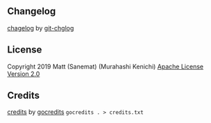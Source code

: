 ## Changelog

[chagelog](./changelog.md) by [git-chglog](https://github.com/git-chglog/git-chglog)

## License

Copyright 2019 Matt (Sanemat) (Murahashi Kenichi)
[Apache License Version 2.0](./license.txt)

## Credits

[credits](./credits.txt) by [gocredits](https://github.com/Songmu/gocredits/)
`gocredits . > credits.txt`
